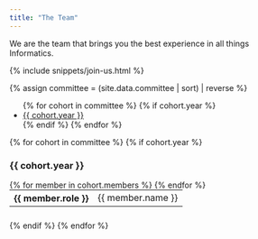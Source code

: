 ```yaml
---
title: "The Team"
---
```


We are the team that brings you the best experience in all things Informatics.

{% include snippets/join-us.html %}

{% assign committee = (site.data.committee | sort) | reverse %}

<div class="row">
	<div class="col-md-2 push-md-8 col-sm-12">
		<ul id="cohorts" class="list-group">
			{% for cohort in committee %}
				{% if cohort.year %}
					<li class="list-group-item">
						<a class="" href="#cohort-{{ cohort.year | slugify }}">{{ cohort.year }}</a>
					</li>
				{% endif %}
			{% endfor %}
		</ul>
	</div>
	<!-- -->
	<!-- -->
	<div class="col-md-8 pull-md-2 col-sm-12">
		{% for cohort in committee %}
			{% if cohort.year %}
				<i id="cohort-{{ cohort.year | slugify }}"></i>
				<div class="card" style="margin-bottom: 25px;">
					<h3 class="card-header text-center">{{ cohort.year }}</h3>
					<div class="card-block">
						<table class="table-sm" style="margin: 0 auto;">
							<tbody>
								{% for member in cohort.members %}
								<tr>
									<th scope="row">{{ member.role }}</th>
									<td>{{ member.name }}</td>
								</tr>
								{% endfor %}
							</tbody>
						</table>
					</div>
				</div>
			{% endif %}
		{% endfor %}
	</div>
</div>
